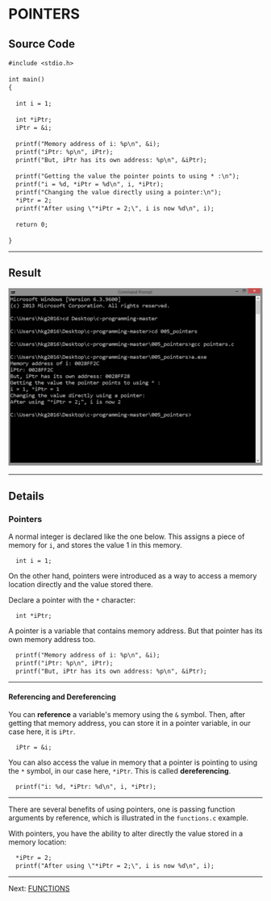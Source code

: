 <!-- Global site tag (gtag.js) - Google Analytics -->
<script async src="https://www.googletagmanager.com/gtag/js?id=UA-146817309-1"></script>
<script>
  window.dataLayer = window.dataLayer || [];
  function gtag(){dataLayer.push(arguments);}
  gtag('js', new Date());

  gtag('config', 'UA-146817309-1');
</script>

# POINTERS
## Source Code

```
#include <stdio.h>

int main()
{

  int i = 1; 

  int *iPtr;
  iPtr = &i;

  printf("Memory address of i: %p\n", &i);
  printf("iPtr: %p\n", iPtr);
  printf("But, iPtr has its own address: %p\n", &iPtr);
  
  printf("Getting the value the pointer points to using * :\n");
  printf("i = %d, *iPtr = %d\n", i, *iPtr);
  printf("Changing the value directly using a pointer:\n"); 
  *iPtr = 2;
  printf("After using \"*iPtr = 2;\", i is now %d\n", i);

  return 0;

}
```

***
## Result
![result](result.png)

***
## Details
### Pointers
A normal integer is declared like the one below.
This assigns a piece of memory for `i`,
and stores the value 1 in this memory.

```  
  int i = 1;
``` 

On the other hand, pointers were introduced as a way to 
access a memory location directly and
the value stored there.

Declare a pointer with the `*` character:

```
  int *iPtr;
```

A pointer is a variable that contains memory address. But that
pointer has its own memory address too.

```
  printf("Memory address of i: %p\n", &i);
  printf("iPtr: %p\n", iPtr);
  printf("But, iPtr has its own address: %p\n", &iPtr);
```  

***
#### Referencing and Dereferencing
You can **reference** a variable's memory using the `&` symbol.
Then, after getting that memory address, you can store it in 
a pointer variable, in our case here, it is `iPtr`.

```
  iPtr = &i;
```

You can also access the value in memory that a 
pointer is pointing to using the `*` symbol,
in our case here, `*iPtr`. This
is called **dereferencing**.

```
  printf("i: %d, *iPtr: %d\n", i, *iPtr);
```

***
There are several benefits of using pointers, one
is passing function arguments by reference, which
is illustrated in the `functions.c` example. 

With pointers, you have the ability to alter directly the value
stored in a memory location:

```
  *iPtr = 2;
  printf("After using \"*iPtr = 2;\", i is now %d\n", i);
```

***
Next: [FUNCTIONS](../006_functions)
